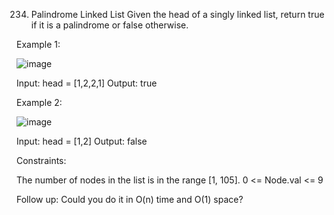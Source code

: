234. Palindrome Linked List
Given the head of a singly linked list, return true if it is a 
palindrome
 or false otherwise.

 

Example 1:

![image](https://github.com/Adityaraj05/LeetCode/assets/118068294/df95370e-c278-40f2-aa83-b89850684b9b)



Input: head = [1,2,2,1]
Output: true

Example 2:

![image](https://github.com/Adityaraj05/LeetCode/assets/118068294/4e36e2ab-bd0b-410c-b15c-0130a8a76685)


Input: head = [1,2]
Output: false
 

Constraints:

The number of nodes in the list is in the range [1, 105].
0 <= Node.val <= 9
 

Follow up: Could you do it in O(n) time and O(1) space?
